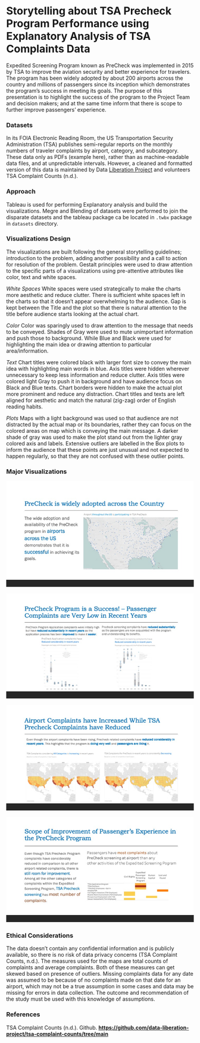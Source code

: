 # Storytelling about TSA Precheck Program Performance using Explanatory Analysis of TSA Complaints Data

Expedited Screening Program known as PreCheck was implemented in 2015 by TSA to improve the aviation security and better experience for travelers. The program has been widely adopted by about 200 airports across the country and millions of passengers since its inception which demonstrates the program’s success in meeting its goals. The purpose of this presentation is to highlight the success of the program to the Project Team and decision makers; and at the same time inform that there is scope to further improve passengers’ experience. 


### Datasets

In its FOIA Electronic Reading Room, the US Transportation Security Administration (TSA) publishes semi-regular reports on the monthly numbers of traveler complaints by airport, category, and subcategory. These data only as PDFs (example here), rather than as machine-readable data files, and at unpredictable intervals. However, a cleaned and formatted version of this data is maintained by Data [Liberation Project][1] and volunteers TSA Complaint Counts (n.d.).


[1]:https://www.data-liberation-project.org/

### Approach

Tableau is used for performing Explanatory analysis and build the visualizations. Megre and Blending of datasets were performed to join the disparate datasets and the tableau package ca be located in `.twbx` package in `datasets` directory.


### Visualizations Design

The visualizations are built following the general storytelling guidelines; introduction to the problem, adding another possibility and a call to action for resolution of the problem. Gestalt principles were used to draw attention to the specific parts of a visualizations using pre-attentive attributes like color, text and white spaces.

_White Spaces_
White spaces were used strategically to make the charts more aesthetic and reduce clutter. There is sufficient white spaces left in the charts so that it doesn’t appear overwhelming to the audience. Gap is kept between the Title and the plot so that there is natural attention to the title before audience starts looking at the actual chart.

_Color_
Color was sparingly used to draw attention to the message that needs to be conveyed. Shades of Gray were used to mute unimportant information and push those to background. While Blue and Black were used for highlighting the main idea or drawing attention to particular area/information.

_Text_
Chart titles were colored black with larger font size to convey the main idea with highlighting main words in blue. Axis titles were hidden wherever unnecessary to keep less information and reduce clutter. Axis titles were colored light Gray to push it in background and have audience focus on Black and Blue texts. Chart borders were hidden to make the actual plot more prominent and reduce any distraction. Chart titles and texts are left aligned for aesthetic and match the natural (zig-zag) order of English reading habits.

_Plots_
Maps with a light background was used so that audience are not distracted by the actual map or its boundaries, rather they can focus on the colored areas on map which is conveying the main message. A darker shade of gray was used to make the plot stand out from the lighter gray colored axis and labels. Extensive outliers are labelled in the Box plots to inform the audience that these points are just unusual and not expected to happen regularly, so that they are not confused with these outlier points. 


### Major Visualizations

![images](./img/Slide3.jpeg)

![images](./img/Slide4.jpeg)

![images](./img/Slide5.jpeg)

![images](./img/Slide6.jpeg)


### Ethical Considerations

The data doesn’t contain any confidential information and is publicly available, so there is no risk of data privacy concerns (TSA Complaint Counts, n.d.). The measures used for the maps are total counts of complaints and average complaints. Both of these measures can get skewed based on presence of outliers. Missing complaints data for any date was assumed to be because of no complaints made on that date for an airport, which may not be a true assumption in some cases and data may be missing for errors in data collection. The outcome and recommendation of the study must be used with this knowledge of assumptions.

### References

TSA Complaint Counts (n.d.). Github. **https://github.com/data-liberation-project/tsa-complaint-counts/tree/main**

